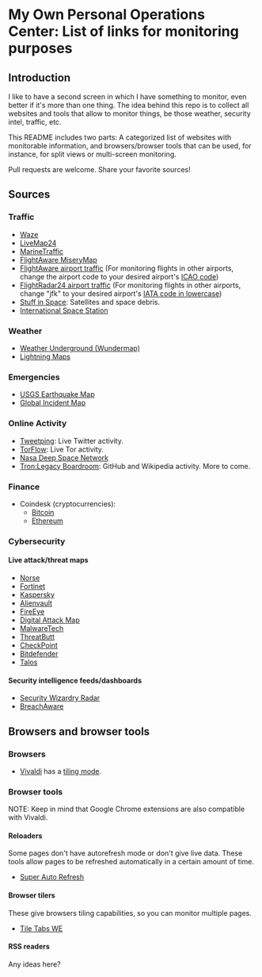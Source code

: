 # My Own Personal Operations Center: List of links for monitoring purposes

## Introduction

I like to have a second screen in which I have something to monitor, even better
if it's more than one thing. The idea behind this repo is to collect all
websites and tools that allow to monitor things, be those weather, security
intel, traffic, etc.

This README includes two parts: A categorized list of websites with monitorable
information, and browsers/browser tools that can be used, for instance, for
split views or multi-screen monitoring.

Pull requests are welcome. Share your favorite sources!

## Sources

### Traffic

* [Waze](https://www.waze.com/livemap)
* [LiveMap24](https://www.livemap24.com/)
* [MarineTraffic](https://www.marinetraffic.com/)
* [FlightAware MiseryMap](http://flightaware.com/miserymap/)
* [FlightAware airport traffic](http://flightaware.com/live/airport_status_bigmap.rvt?airport=KJFK)
(For monitoring flights in other airports, change the airport code to your
desired airport's [ICAO code](http://airportsbase.org/))
* [FlightRadar24 airport traffic](https://www.flightradar24.com/airport/jfk/map)
(For monitoring flights in other airports, change "jfk" to your desired
airport's [IATA code in lowercase](http://airportsbase.org/))
* [Stuff in Space](http://stuffin.space/): Satellites and space debris.
* [International Space Station](http://www.lizard-tail.com/isana/tracking/)


### Weather

* [Weather Underground (Wundermap)](https://www.wunderground.com/wundermap/)
* [Lightning Maps](https://www.lightningmaps.org/)

### Emergencies

* [USGS Earthquake Map](https://earthquake.usgs.gov/earthquakes/map)
* [Global Incident Map](http://www.globalincidentmap.com/)

### Online Activity

* [Tweetping](https://www.tweetping.net/): Live Twitter activity.
* [TorFlow](https://torflow.uncharted.software/): Live Tor activity.
* [Nasa Deep Space Network](https://eyes.nasa.gov/dsn/dsn.html)
* [Tron:Legacy Boardroom](https://www.robscanlon.com/encom-boardroom/): GitHub and Wikipedia activity. More to come.

### Finance

* Coindesk (cryptocurrencies):
  * [Bitcoin](https://www.coindesk.com/price/)
  * [Ethereum](https://www.coindesk.com/ethereum-price/)

### Cybersecurity

#### Live attack/threat maps

* [Norse](http://map.norsecorp.com)
* [Fortinet](http://threatmap.fortiguard.com/)
* [Kaspersky](https://cybermap.kaspersky.com/)
* [Alienvault](https://www.alienvault.com/open-threat-exchange/dashboard#/threats/top)
* [FireEye](https://www.fireeye.com/cyber-map/threat-map.html)
* [Digital Attack Map](http://www.digitalattackmap.com)
* [MalwareTech](https://intel.malwaretech.com/pewpew.html)
* [ThreatButt](https://threatbutt.com/map/)
* [CheckPoint](https://threatmap.checkpoint.com/ThreatPortal/livemap.html)
* [Bitdefender](https://threatmap.bitdefender.com/)
* [Talos](https://talosintelligence.com/)

#### Security intelligence feeds/dashboards

* [Security Wizardry Radar](http://www.securitywizardry.com/radar.htm)
* [BreachAware](https://app-01.prd.eu-west-2.breachaware.com/dashboard)

## Browsers and browser tools

### Browsers

* [Vivaldi](https://vivaldi.com/) has a
[tiling mode](https://vivalditips.com/efficiency/tab-tiling/en).

### Browser tools

NOTE: Keep in mind that Google Chrome extensions are also compatible with
Vivaldi.

#### Reloaders

Some pages don't have autorefresh mode or don't give live data. These tools
allow pages to be refreshed automatically in a certain amount of time.

* [Super Auto Refresh](https://chrome.google.com/webstore/detail/super-auto-refresh/kkhjakkgopekjlempoplnjclgedabddk?hl=en-US)

#### Browser tilers

These give browsers tiling capabilities, so you can monitor multiple pages.

* [Tile Tabs WE](https://chrome.google.com/webstore/detail/tile-tabs-we/lbnnfjfjdijcnaakaebgcoemmlicjbnl)

#### RSS readers

Any ideas here?
